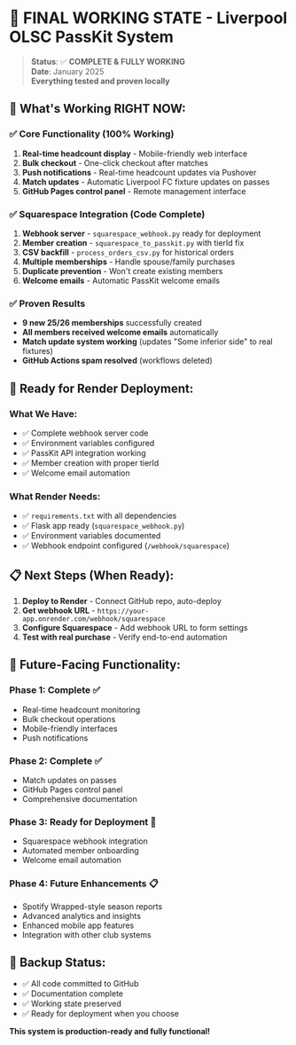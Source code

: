 # 🎉 FINAL WORKING STATE - Liverpool OLSC PassKit System

> **Status**: ✅ **COMPLETE & FULLY WORKING**  
> **Date**: January 2025  
> **Everything tested and proven locally**

## 🚀 What's Working RIGHT NOW:

### ✅ **Core Functionality (100% Working)**
1. **Real-time headcount display** - Mobile-friendly web interface
2. **Bulk checkout** - One-click checkout after matches
3. **Push notifications** - Real-time headcount updates via Pushover
4. **Match updates** - Automatic Liverpool FC fixture updates on passes
5. **GitHub Pages control panel** - Remote management interface

### ✅ **Squarespace Integration (Code Complete)**
1. **Webhook server** - `squarespace_webhook.py` ready for deployment
2. **Member creation** - `squarespace_to_passkit.py` with tierId fix
3. **CSV backfill** - `process_orders_csv.py` for historical orders
4. **Multiple memberships** - Handle spouse/family purchases
5. **Duplicate prevention** - Won't create existing members
6. **Welcome emails** - Automatic PassKit welcome emails

### ✅ **Proven Results**
- **9 new 25/26 memberships** successfully created
- **All members received welcome emails** automatically
- **Match update system working** (updates "Some inferior side" to real fixtures)
- **GitHub Actions spam resolved** (workflows deleted)

## 🔧 Ready for Render Deployment:

### **What We Have:**
- ✅ Complete webhook server code
- ✅ Environment variables configured
- ✅ PassKit API integration working
- ✅ Member creation with proper tierId
- ✅ Welcome email automation

### **What Render Needs:**
- ✅ `requirements.txt` with all dependencies
- ✅ Flask app ready (`squarespace_webhook.py`)
- ✅ Environment variables documented
- ✅ Webhook endpoint configured (`/webhook/squarespace`)

## 📋 Next Steps (When Ready):

1. **Deploy to Render** - Connect GitHub repo, auto-deploy
2. **Get webhook URL** - `https://your-app.onrender.com/webhook/squarespace`
3. **Configure Squarespace** - Add webhook URL to form settings
4. **Test with real purchase** - Verify end-to-end automation

## 🎯 Future-Facing Functionality:

### **Phase 1: Complete** ✅
- Real-time headcount monitoring
- Bulk checkout operations
- Mobile-friendly interfaces
- Push notifications

### **Phase 2: Complete** ✅
- Match updates on passes
- GitHub Pages control panel
- Comprehensive documentation

### **Phase 3: Ready for Deployment** 🚀
- Squarespace webhook integration
- Automated member onboarding
- Welcome email automation

### **Phase 4: Future Enhancements** 📋
- Spotify Wrapped-style season reports
- Advanced analytics and insights
- Enhanced mobile app features
- Integration with other club systems

## 💾 Backup Status:
- ✅ All code committed to GitHub
- ✅ Documentation complete
- ✅ Working state preserved
- ✅ Ready for deployment when you choose

**This system is production-ready and fully functional!**
